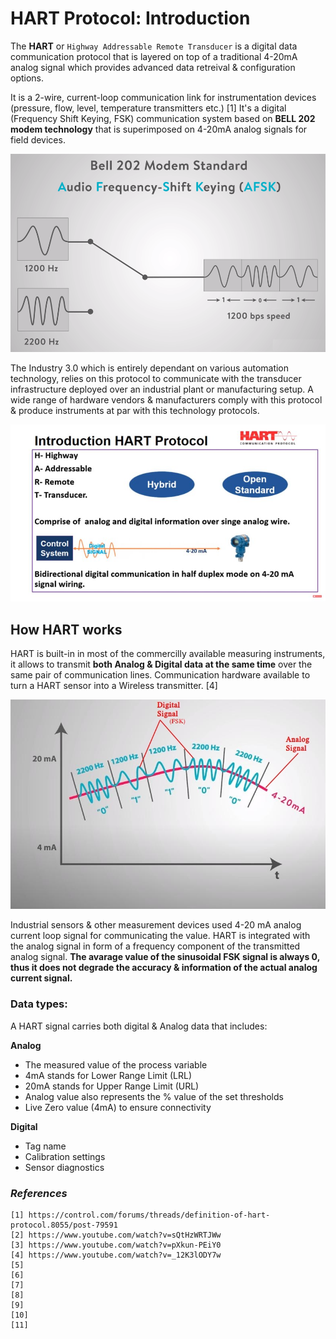 # HART Protocol: Introduction

The **HART** or `Highway Addressable Remote Transducer` is a digital data communication protocol that is layered on top of a traditional 4-20mA analog signal which provides advanced data retreival & configuration options. 

It is a 2-wire, current-loop communication link for instrumentation devices (pressure, flow, level, temperature transmitters etc.) [1] It's a digital (Frequency Shift Keying, FSK) communication system based on **BELL 202 modem technology** that is superimposed on 4-20mA analog signals for field devices. 

![Fig.1: BELL-202](https://github.com/biplabro/HART-Protocol-Basics/blob/main/02.%20Images/Bell-202.png)

The Industry 3.0 which is entirely dependant on various automation technology, relies on this protocol to communicate with the transducer infrastructure deployed over an industrial plant or manufacturing setup. A wide range of hardware vendors & manufacturers comply with this protocol & produce instruments at par with this technology protocols. 

![Fig.2: HART overview](https://github.com/biplabro/HART-Protocol-Basics/blob/main/02.%20Images/HART-Overview.jpg)

## How HART works

HART is built-in in most of the commercilly available measuring instruments, it allows to transmit **both Analog & Digital data at the same time** over the same pair of communication lines. Communication hardware available to turn a HART sensor into a Wireless transmitter. [4]

![Fig.3: Heart Communication](https://github.com/biplabro/HART-Protocol-Basics/blob/main/02.%20Images/HART-Comm.jpg)

Industrial sensors & other measurement devices used 4-20 mA analog current loop signal for communicating the value. HART is integrated with the analog signal in form of a frequency component of the transmitted analog signal. **The avarage value of the sinusoidal FSK signal is always 0, thus it does not degrade the accuracy & information of the actual analog current signal.**

### Data types:

A HART signal carries both digital & Analog data that includes:

**Analog**

- The measured value of the process variable
- 4mA stands for Lower Range Limit (LRL)
- 20mA stands for Upper Range Limit (URL)
- Analog value also represents the % value of the set thresholds
- Live Zero value (4mA) to ensure connectivity

**Digital**

- Tag name
- Calibration settings
- Sensor diagnostics





### _References_

```
[1] https://control.com/forums/threads/definition-of-hart-protocol.8055/post-79591
[2] https://www.youtube.com/watch?v=sQtHzWRTJWw
[3] https://www.youtube.com/watch?v=pXkun-PEiY0
[4] https://www.youtube.com/watch?v=_12K3lODY7w
[5] 
[6] 
[7] 
[8] 
[9] 
[10] 
[11] 
```
